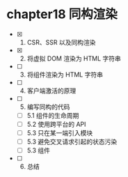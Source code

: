# chapter18 同构渲染

- [x] 1. CSR、SSR 以及同构渲染
- [x] 2. 将虚拟 DOM 渲染为 HTML 字符串
- [ ] 3. 将组件渲染为 HTML 字符串
- [ ] 4. 客户端激活的原理
- [ ] 5. 编写同构的代码
  - [ ] 5.1 组件的生命周期
  - [ ] 5.2 使用跨平台的 API
  - [ ] 5.3 只在某一端引入模块
  - [ ] 5.3 避免交叉请求引起的状态污染
  - [ ] 5.3 <ClientOnly> 组件
- [ ] 6. 总结